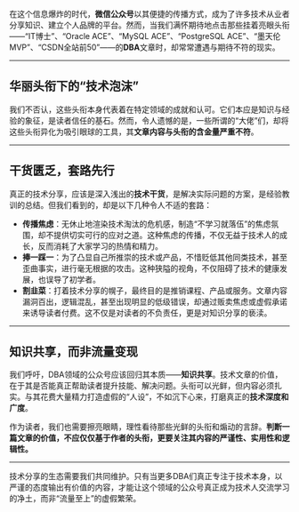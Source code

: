 在这个信息爆炸的时代，**微信公众号**以其便捷的传播方式，成为了许多技术从业者分享知识、建立个人品牌的平台。然而，当我们满怀期待地点击那些挂着亮眼头衔——“IT博士”、“Oracle ACE”、“MySQL ACE”、“PostgreSQL ACE”、“墨天伦MVP”、“CSDN全站前50”——的**DBA**文章时，却常常遭遇与期待不符的现实。

---

## 华丽头衔下的“技术泡沫”

我们不否认，这些头衔本身代表着在特定领域的成就和认可。它们本应是知识与经验的象征，是读者信任的基石。然而，令人遗憾的是，一些所谓的“大佬”们，却将这些头衔异化为吸引眼球的工具，其**文章内容与头衔的含金量严重不符**。

---

## 干货匮乏，套路先行

真正的技术分享，应该是深入浅出的**技术干货**，是解决实际问题的方案，是经验教训的总结。但我们看到的，却是以下几种令人不适的套路：

* **传播焦虑**：无休止地渲染技术淘汰的危机感，制造“不学习就落伍”的焦虑氛围，却不提供切实可行的应对之道。这种焦虑的传播，不仅无益于技术人的成长，反而消耗了大家学习的热情和精力。
* **捧一踩一**：为了凸显自己所推崇的技术或产品，不惜贬低其他同类技术，甚至歪曲事实，进行毫无根据的攻击。这种狭隘的视角，不仅阻碍了技术的健康发展，也误导了初学者。
* **割韭菜**：打着技术分享的幌子，最终目的是推销课程、产品或服务。文章内容漏洞百出，逻辑混乱，甚至出现明显的低级错误，却通过贩卖焦虑或虚假承诺来诱导读者付费。这不仅是对读者的不负责任，更是对知识分享的亵渎。

---

## 知识共享，而非流量变现

我们呼吁，DBA领域的公众号应该回归其本质——**知识共享**。技术文章的价值，在于其是否能真正帮助读者提升技能、解决问题。头衔可以光鲜，但内容必须扎实。与其花费大量精力打造虚假的“人设”，不如沉下心来，打磨真正的**技术深度和广度**。

作为读者，我们也需要擦亮眼睛，理性看待那些光鲜的头衔和煽动的言辞。**判断一篇文章的价值，不应仅仅基于作者的头衔，更要关注其内容的严谨性、实用性和逻辑性。**

---

技术分享的生态需要我们共同维护。只有当更多DBA们真正专注于技术本身，以严谨的态度输出有价值的内容，才能让这个领域的公众号真正成为技术人交流学习的净土，而非“流量至上”的虚假繁荣。
